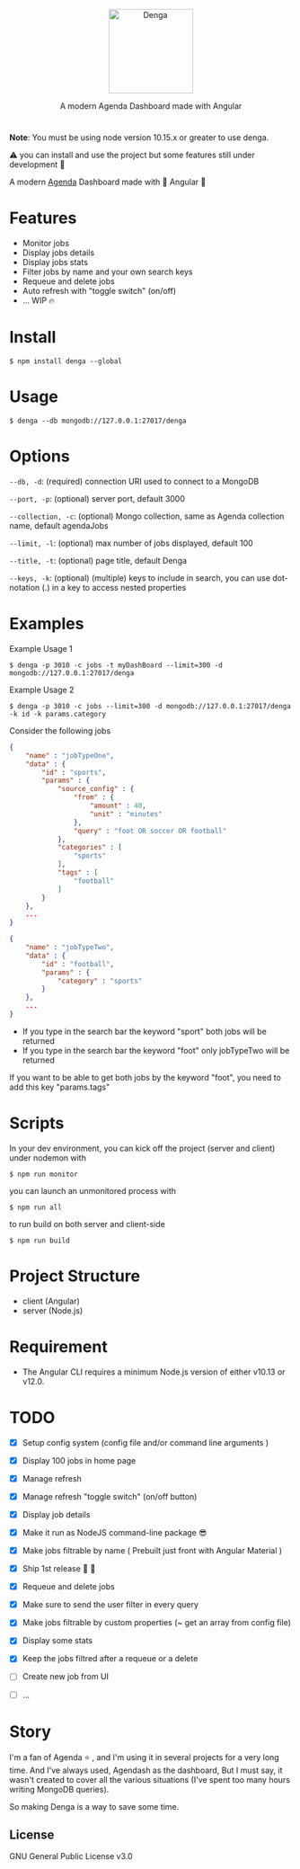 
<p align="center">
  <img src="https://i.ibb.co/CH40LQv/Denga-Big.png" alt="Denga" height="150">
</p>
<p align="center">
A modern Agenda Dashboard made with Angular
</p>

# 
**Note**: You must be using node version 10.15.x or greater to use denga.

:warning: you can install and use the project but some features still under development :construction:

A modern [Agenda](https://github.com/agenda/agenda) Dashboard made with :balloon: Angular :tada:


# Features

* Monitor jobs
* Display jobs details
* Display jobs stats
* Filter jobs by name and your own search keys
* Requeue and delete jobs 
* Auto refresh with "toggle switch" (on/off) 
* ... WIP :fire:

# Install

```console
$ npm install denga --global
```

# Usage

```console
$ denga --db mongodb://127.0.0.1:27017/denga 
```

# Options


`--db, -d`: (required) connection URI used to connect to a MongoDB

`--port, -p`: (optional) server port, default 3000


`--collection, -c`:	(optional) Mongo collection, same as Agenda collection name, default agendaJobs


`--limit, -l`:	(optional) max number of jobs displayed, default 100


`--title, -t`:	(optional) page title, default Denga

`--keys, -k`:	(optional) (multiple) keys to include in search, you can use dot-notation (.) in a key to access nested properties



# Examples

Example Usage 1

```console
$ denga -p 3010 -c jobs -t myDashBoard --limit=300 -d mongodb://127.0.0.1:27017/denga
```

Example Usage 2


```console
$ denga -p 3010 -c jobs --limit=300 -d mongodb://127.0.0.1:27017/denga -k id -k params.category
```

Consider the following jobs

```json
{
    "name" : "jobTypeOne",
    "data" : {
        "id" : "sports",
        "params" : {
            "source_config" : {
                "from" : {
                    "amount" : 40,
                    "unit" : "minutes"
                },
                "query" : "foot OR soccer OR football"
            },
            "categories" : [ 
                "sports"
            ],
            "tags" : [ 
                "football"
            ]
        }
    },
    ...
}

{
    "name" : "jobTypeTwo",
    "data" : {
        "id" : "football",
        "params" : {
            "category" : "sports"
        }
    },
    ...
}

```


* If you type in the search bar the keyword "sport" both jobs will be returned
* If you type in the search bar the keyword "foot" only jobTypeTwo will be returned

If you want to be able to get both jobs by the keyword "foot", you need to add this key "params.tags" 



# Scripts
In your dev environment, you can kick off the project (server and client) under nodemon with 

```console
$ npm run monitor
```

you can launch an unmonitored process with 
```console
$ npm run all
```

to run build on both server and client-side
```console
$ npm run build 
```

# Project Structure

* client (Angular)
* server (Node.js)

# Requirement
* The Angular CLI requires a minimum Node.js version of either v10.13 or v12.0.


# TODO

- [x] Setup config system (config file and/or command line arguments )
- [x] Display 100 jobs in home page
- [x] Manage refresh
- [x] Manage refresh "toggle switch" (on/off button) 
- [x] Display job details
- [x] Make it run as NodeJS command-line package :sunglasses:
- [x] Make jobs filtrable by name ( Prebuilt just front with Angular Material )
- [x] Ship 1st release :pray: :rocket:
- [x] Requeue and delete jobs
- [x] Make sure to send the user filter in every query
- [x] Make jobs filtrable by custom properties (~ get an array from config file)
- [x] Display some stats
- [x] Keep the jobs filtred after a requeue or a delete
- [ ] Create new job from UI
- [ ] ...


# Story
I'm a fan of Agenda :star: , and I'm using it in several projects for a very long time. And I've always used, Agendash as the dashboard, But I must say, it wasn't created to cover all the various situations (I've spent too many hours writing MongoDB queries). 

So making Denga is a way to save some time.

## License
GNU General Public License v3.0